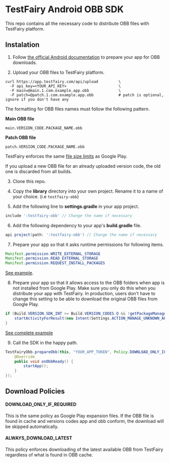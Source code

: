 # TestFairy Android OBB SDK

This repo contains all the necessary code to distribute OBB files with TestFairy platform.

## Instalation

1. Follow [the official Android documentation](https://developer.android.com/google/play/expansion-files) to prepare your app for OBB downloads.

2. Upload your OBB files to TestFairy platform.

```shell
curl https://app.testfairy.com/api/upload         \
  -F api_key=<YOUR_API_KEY>                       \ 
  -F main=@main.1.com.example.app.obb             \
  -F patch=@patch.1.com.example.app.obb           # patch is optional, ignore if you don't have any
```

The formatting for OBB files names must follow the following pattern.

**Main OBB file**
```
main.VERSION_CODE.PACKAGE_NAME.obb
```

**Patch OBB file**
```
patch.VERSION_CODE.PACKAGE_NAME.obb
```

TestFairy enforces the same [file size limits](https://developer.android.com/google/play/expansion-files#Overview) as Google Play.

If you upload a new OBB file for an already uploaded version code, the old one is discarded from all builds.

3. Clone this repo.

4. Copy the **library** directory into your own project. Rename it to a name of your choice. (i.e `testfairy-obb`)

5. Add the following line to **settings.gradle** in your app project.

```gradle
include ':testfairy-obb' // Change the name if necessary
```

6. Add the following dependency to your app's **build.gradle** file.

```gradle
api project(path: ':testfairy-obb') // Change the name if necessary
```

7. Prepare your app so that it asks runtime permissions for following items.

```java
Manifest.permission.WRITE_EXTERNAL_STORAGE
Manifest.permission.READ_EXTERNAL_STORAGE
Manifest.permission.REQUEST_INSTALL_PACKAGES
```

[See example](./app/src/main/java/com/testfairy/obb/app/MainActivity.java).

8. Prepare your app so that it allows access to the OBB folders when app is not installed from Google Play. Make sure you only do this when you distribute your app with TestFairy. In production, users don't have to change this setting to be able to download the original OBB files from Google Play.

```java
if (Build.VERSION.SDK_INT >= Build.VERSION_CODES.O && !getPackageManager().canRequestPackageInstalls()) {
    startActivityForResult(new Intent(Settings.ACTION_MANAGE_UNKNOWN_APP_SOURCES).setData(Uri.parse(String.format("package:%s", getPackageName()))), REQUEST_PERMISSION_CODE);
} 
```

[See complete example](./app/src/main/java/com/testfairy/obb/app/MainActivity.java)

9. Call the SDK in the happy path.

```java
TestFairyObb.prepareObb(this, "YOUR_APP_TOKEN", Policy.DOWNLOAD_ONLY_IF_REQUIRED, new TestFairyObb.Callback() {
    @Override
    public void onObbReady() {
        startApp();
    }
});
```

## Download Policies

#### DOWNLOAD_ONLY_IF_REQUIRED

This is the same policy as Google Play expansion files. If the OBB file is found in cache and versions codes app and obb conform, the download will be skipped automatically.

#### ALWAYS_DOWNLOAD_LATEST

This policy enforces downloading of the latest available OBB from TestFairy regardless of what is found in OBB cache.